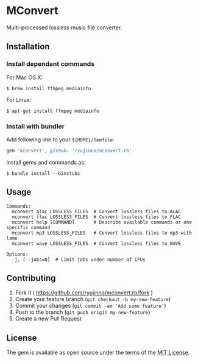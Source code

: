 # MConvert

Multi-processed lossless music file converter.

## Installation

### Install dependant commands

For Mac OS X:

```
$ brew install ffmpeg mediainfo
```

For Linux:

```
$ apt-get install ffmpeg mediainfo
```

### Install with bundler

Add following line to your `${HOME}/Gemfile`:

```ruby
gem 'mconvert', github: 'ryujinno/mconvert.rb'
```

Install gems and commands as:

```
$ bundle install --binstubs
```

## Usage

```
Commands:
  mconvert alac LOSSLESS_FILES  # Convert lossless files to ALAC
  mconvert flac LOSSLESS_FILES  # Convert lossless files to FLAC
  mconvert help [COMMAND]       # Describe available commands or one specific command
  mconvert mp3 LOSSLESS_FILES   # Convert lossless files to mp3 with lame
  mconvert wave LOSSLESS_FILES  # Convert lossless files to WAVE

Options:
  -j, [--jobs=N]  # Limit jobs under number of CPUs
```

## Contributing

1. Fork it ( https://github.com/ryujinno/mconvert.rb/fork )
2. Create your feature branch (`git checkout -b my-new-feature`)
3. Commit your changes (`git commit -am 'Add some feature'`)
4. Push to the branch (`git push origin my-new-feature`)
5. Create a new Pull Request

## License

The gem is available as open source under the terms of the [MIT License](http://opensource.org/licenses/MIT).
